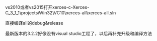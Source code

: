 vs2010或者vs2015打开xerces-c-Xerces-C_3_1_1\projects\Win32\VC10\xerces-all\xerces-all.sln



直接编译all的debug&release

最新版本的3.2.2好像没有visual studio工程了，以后再补充升级和编译方法

